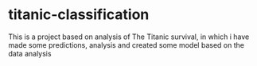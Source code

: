 # titanic-classification
This is a project based on analysis of The Titanic survival,  in which i have made some predictions, analysis and created some model based on the data analysis  
